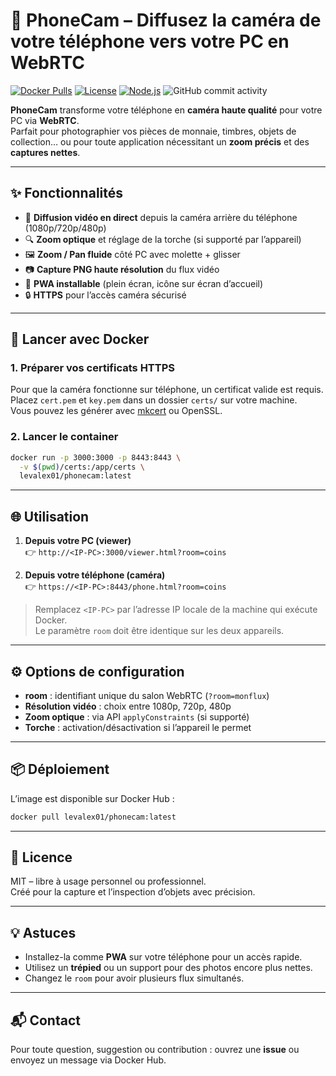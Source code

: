 
# 📸 PhoneCam – Diffusez la caméra de votre téléphone vers votre PC en WebRTC

[![Docker Pulls](https://img.shields.io/docker/pulls/levalex01/phonecam)](https://hub.docker.com/r/levalex01/phonecam)
[![License](https://img.shields.io/badge/license-MIT-blue.svg)](LICENSE)
[![Node.js](https://img.shields.io/badge/node-%3E%3D18-green.svg)](https://nodejs.org)
![GitHub commit activity](https://img.shields.io/github/commit-activity/w/levalex01/Phone-Cam)


**PhoneCam** transforme votre téléphone en **caméra haute qualité** pour votre PC via **WebRTC**.  
Parfait pour photographier vos pièces de monnaie, timbres, objets de collection… ou pour toute application nécessitant un **zoom précis** et des **captures nettes**.

---

## ✨ Fonctionnalités

- 🔴 **Diffusion vidéo en direct** depuis la caméra arrière du téléphone (1080p/720p/480p)  
- 🔍 **Zoom optique** et réglage de la torche (si supporté par l’appareil)  
- 🖼 **Zoom / Pan fluide** côté PC avec molette + glisser  
- 📷 **Capture PNG haute résolution** du flux vidéo  
- 📱 **PWA installable** (plein écran, icône sur écran d’accueil)  
- 🔒 **HTTPS** pour l’accès caméra sécurisé  

---

## 🚀 Lancer avec Docker

### 1. Préparer vos certificats HTTPS
Pour que la caméra fonctionne sur téléphone, un certificat valide est requis.  
Placez `cert.pem` et `key.pem` dans un dossier `certs/` sur votre machine.  
Vous pouvez les générer avec [mkcert](https://github.com/FiloSottile/mkcert) ou OpenSSL.

### 2. Lancer le container
```bash
docker run -p 3000:3000 -p 8443:8443 \
  -v $(pwd)/certs:/app/certs \
  levalex01/phonecam:latest
```

---

## 🌐 Utilisation

1. **Depuis votre PC (viewer)**  
   👉 `http://<IP-PC>:3000/viewer.html?room=coins`

2. **Depuis votre téléphone (caméra)**  
   👉 `https://<IP-PC>:8443/phone.html?room=coins`

> Remplacez `<IP-PC>` par l’adresse IP locale de la machine qui exécute Docker.  
> Le paramètre `room` doit être identique sur les deux appareils.

---

## ⚙️ Options de configuration

- **room** : identifiant unique du salon WebRTC (`?room=monflux`)  
- **Résolution vidéo** : choix entre 1080p, 720p, 480p  
- **Zoom optique** : via API `applyConstraints` (si supporté)  
- **Torche** : activation/désactivation si l’appareil le permet  

---

## 📦 Déploiement
L’image est disponible sur Docker Hub :  
```bash
docker pull levalex01/phonecam:latest
```

---

## 📜 Licence
MIT – libre à usage personnel ou professionnel.  
Créé pour la capture et l’inspection d’objets avec précision.

---

## 💡 Astuces
- Installez-la comme **PWA** sur votre téléphone pour un accès rapide.  
- Utilisez un **trépied** ou un support pour des photos encore plus nettes.  
- Changez le `room` pour avoir plusieurs flux simultanés.

---

## 📬 Contact
Pour toute question, suggestion ou contribution : ouvrez une **issue** ou envoyez un message via Docker Hub.
